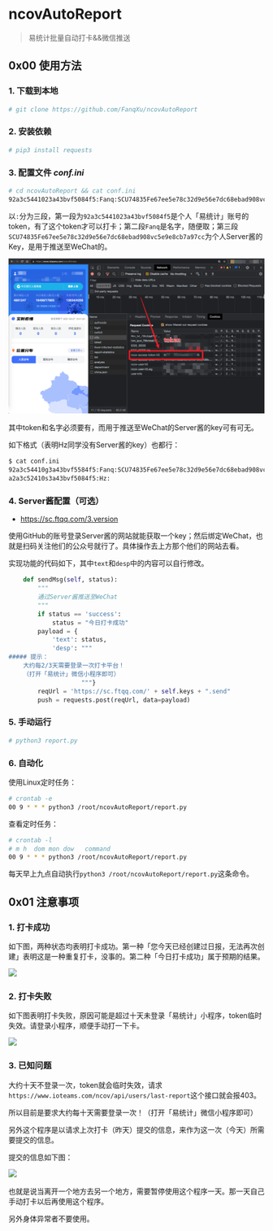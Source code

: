 # ncovAutoReport
> 易统计批量自动打卡&amp;&amp;微信推送

## 0x00 使用方法

### 1. 下载到本地

```bash
# git clone https://github.com/FanqXu/ncovAutoReport
```

### 2. 安装依赖

```zsh
# pip3 install requests
```

### 3. 配置文件 *conf.ini*

```bash
# cd ncovAutoReport && cat conf.ini
92a3c5441023a43bvf5084f5:Fanq:SCU74835Fe67ee5e78c32d9e56e7dc68ebad908vc5e9e8cb7a97cc
```

以`:`分为三段，第一段为`92a3c5441023a43bvf5084f5`是个人「易统计」账号的token，有了这个token才可以打卡；第二段`Fanq`是名字，随便取；第三段`SCU74835Fe67ee5e78c32d9e56e7dc68ebad908vc5e9e8cb7a97cc`为个人Server酱的Key，是用于推送至WeChat的。

![token](./imgs/token.png)

其中token和名字必须要有，而用于推送至WeChat的Server酱的key可有可无。

如下格式（表明Hz同学没有Server酱的key）也都行：

```bash
$ cat conf.ini
92a3c54410g3a43bvf5584f5:Fanq:SCU74835Fe67ee5e78c32d9e56e7dc68ebad908vc5e9e8cb7a97cc
a2a3c52410s3a43bvf5084f5:Hz:
```

### 4. Server酱配置（可选）

- https://sc.ftqq.com/3.version

使用GitHub的账号登录Server酱的网站就能获取一个key；然后绑定WeChat，也就是扫码关注他们的公众号就行了。具体操作去上方那个他们的网站去看。

实现功能的代码如下，其中`text`和`desp`中的内容可以自行修改。

```python
    def sendMsg(self, status):
        """
        通过Server酱推送至WeChat
        """
        if status == 'success':
            status = "今日打卡成功"
        payload = {
            'text': status,
            'desp': """
##### 提示：
    大约每2/3天需要登录一次打卡平台！
    （打开「易统计」微信小程序即可）
                    """}
        reqUrl = 'https://sc.ftqq.com/' + self.keys + ".send"
        push = requests.post(reqUrl, data=payload)
```

### 5. 手动运行

```bash
# python3 report.py
```

### 6. 自动化

使用Linux定时任务：

```bash
# crontab -e
00 9 * * * python3 /root/ncovAutoReport/report.py
```

查看定时任务：

```bash
# crontab -l
# m h  dom mon dow   command
00 9 * * * python3 /root/ncovAutoReport/report.py
```

每天早上九点自动执行`python3 /root/ncovAutoReport/report.py`这条命令。

## 0x01 注意事项

### 1. 打卡成功

如下图，两种状态均表明打卡成功。第一种「您今天已经创建过日报，无法再次创建」表明这是一种重复打卡，没事的。第二种「今日打卡成功」属于预期的结果。

<img src = 'https://s3.ax1x.com/2020/11/23/DYsNNR.png' width="70%"/>

### 2. 打卡失败

如下图表明打卡失败，原因可能是超过十天未登录「易统计」小程序，token临时失效。请登录小程序，顺便手动打一下卡。

<img src = 'https://s3.ax1x.com/2020/11/23/DYstE9.png' width="70%"/>

### 3. 已知问题

大约十天不登录一次，token就会临时失效，请求`https://www.ioteams.com/ncov/api/users/last-report`这个接口就会报403。

所以目前是要求大约每十天需要登录一次！（打开「易统计」微信小程序即可）

另外这个程序是以请求上次打卡（昨天）提交的信息，来作为这一次（今天）所需要提交的信息。

提交的信息如下图：

<img src = 'https://ftp.bmp.ovh/imgs/2020/11/bac948bf4cf521f4.jpg' width="40%"/>

也就是说当离开一个地方去另一个地方，需要暂停使用这个程序一天。那一天自己手动打卡以后再使用这个程序。

另外身体异常者不要使用。

















